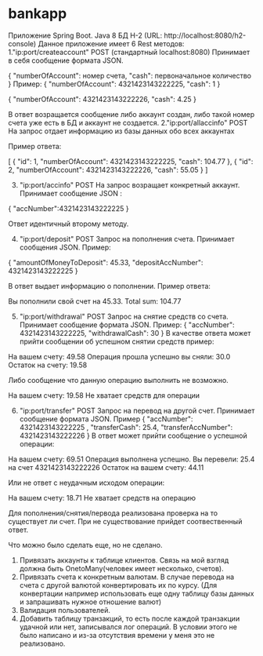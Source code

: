 # bankapp
Приложение Spring Boot.
Java 8
БД H-2 (URL: http://localhost:8080/h2-console)
Данное приложение имеет 6 Rest методов:
1."ip:port/createaccount" POST (стандартный localhost:8080)
Принимает в себя сообщение формата JSON.

{
    "numberOfAccount": номер счета,
    "cash": первоначальное количество
}
Пример:
{
    "numberOfAccount": 4321423143222225,
    "cash": 1 
}

{
    "numberOfAccount": 4321423143222226,
    "cash": 4.25 
}

В ответ возращается сообщение либо аккаунт создан, либо такой номер счета уже есть в БД и аккаунт не создается.
2."ip:port/allaccinfo" POST 
На запрос отдает информацию из базы данных обо всех аккаунтах

Пример ответа:

[
    {
        "id": 1,
        "numberOfAccount": 4321423143222225,
        "cash": 104.77
    },
    {
        "id": 2,
        "numberOfAccount": 4321423143222226,
        "cash": 55.05
    }
]

3. "ip:port/accinfo" POST
На запрос возращает конкретный аккаунт.
Принимает сообщение JSON :

{
"accNumber":4321423143222225
}

Ответ идентичный второму методу.

4. "ip:port/deposit" POST
Запрос на пополнения счета. Принимает сообщения JSON. Пример:

{
    "amountOfMoneyToDeposit": 45.33,
    "depositAccNumber": 4321423143222225
}

В ответ выдает информацию о пополнении. Пример ответа:

Вы пополнили свой счет на 45.33. Total sum: 104.77

5. "ip:port/withdrawal" POST
Запрос на снятие средств со счета. Принимает сообщение формата JSON. Пример:
{
    "accNumber": 4321423143222225,
    "withdrawalCash": 30
}
В качестве ответа может прийти сообщении об успешном снятии средств пример:

На вашем счету: 49.58
Операция прошла успешно вы сняли: 30.0
Остаток на счету: 19.58

Либо сообщение что данную операцию выполнить не возможно.

На вашем счету: 19.58
Не хватает средств для операции

6. "ip:port/transfer" POST
Запрос на перевод на другой счет. Принимает сообщение формата JSON. Пример
{
    "accNumber": 4321423143222225 ,
    "transferCash": 25.4,
    "transferAccNumber": 4321423143222226 
}
В ответ может прийти сообщение о успешной операции:

На вашем счету: 69.51
Операция выполнена успешно. Вы перевели: 25.4 на счет 4321423143222226
Остаток на вашем счету: 44.11

Или не ответ с неудачным исходом операции:

На вашем счету: 18.71
Не хватает средств на операцию

Для пополнения/снятия/первода реализована проверка на то существует ли счет. При не существование прийдет соотвественный ответ.

Что можно было сделать еще, но не сделано.
1. Привязать аккаунты к таблице клиентов. Связь на мой взгляд должна быть OnetoMany(человек имеет несколько, счетов).
2. Привязать счета к конкретным валютам. В случае перевода на счета с другой валютой конвертировать их по курсу.
(Для конвертации например использовать еще одну таблицу базы данных и запрашивать нужное отношение валют)
3. Валидация пользователей.
4. Добавить таблицу транзакций, то есть после каждой транзакции удачной или нет, записывался лог операций.
В условии этого не было написано и из-за отсутствия времени у меня это не реализовано.

